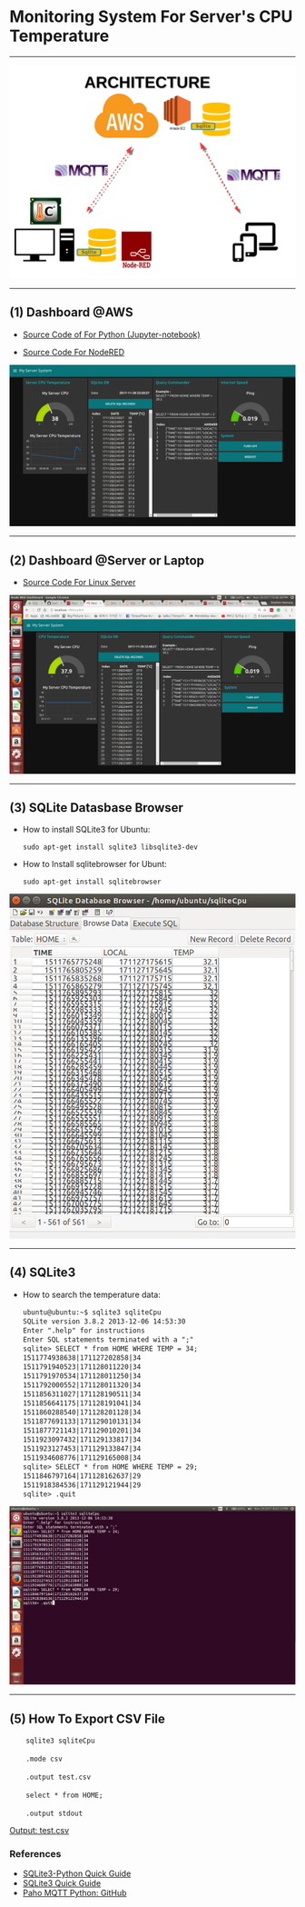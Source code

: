 # Monitoring System For Server's CPU Temperature

***

![MonitoringCPUTemp.png](https://github.com/leehaesung/Monitor_MyServer_CPUTemperature/blob/master/01_Images/MonitoringCPUTemp.png)

***
## (1) Dashboard @AWS

* [Source Code of For Python (Jupyter-notebook)](https://github.com/leehaesung/Monitor_MyServer_CPUTemperature/blob/master/02_Source_Codes/SQLite3_with_Monitoring_Server_Temperature_MQTT.ipynb)

* [Source Code For NodeRED](https://github.com/leehaesung/Monitor_MyServer_CPUTemperature/blob/master/02_Source_Codes/02_MonitoringCPUTempAWS.txt)

![MonitoringMyLaptopAWS.png](https://github.com/leehaesung/Monitor_MyServer_CPUTemperature/blob/master/01_Images/MonitoringSeverAtAWS.png)

***
## (2) Dashboard @Server or Laptop

* [Source Code For Linux Server](https://github.com/leehaesung/Monitor_MyServer_CPUTemperature/blob/master/02_Source_Codes/01_MonitoringCPUTempAtLaptop.txt)


![CPUTempAtMyLaptop.png](https://github.com/leehaesung/Monitor_MyServer_CPUTemperature/blob/master/01_Images/MonitoringServerAtServer.png)

***
## (3) SQLite Datasbase Browser

* How to install SQLite3 for Ubuntu:
    ```
    sudo apt-get install sqlite3 libsqlite3-dev
    ```

* How to Install sqlitebrowser for Ubunt:
    ```
    sudo apt-get install sqlitebrowser  
    ```

![SQLiteDB_Browser_For_CPU_Temp.png](https://github.com/leehaesung/Monitor_MyServer_CPUTemperature/blob/master/01_Images/SQLiteDB_Browser_For_CPU_Temp.png)

***
## (4) SQLite3

* How to search the temperature data:

    ```
    ubuntu@ubuntu:~$ sqlite3 sqliteCpu
    SQLite version 3.8.2 2013-12-06 14:53:30
    Enter ".help" for instructions
    Enter SQL statements terminated with a ";"
    sqlite> SELECT * from HOME WHERE TEMP = 34;
    1511774938638|171127202858|34
    1511791940523|171128011220|34
    1511791970534|171128011250|34
    1511792000552|171128011320|34
    1511856311027|171128190511|34
    1511856641175|171128191041|34
    1511860288540|171128201128|34
    1511877691133|171129010131|34
    1511877721143|171129010201|34
    1511923097432|171129133817|34
    1511923127453|171129133847|34
    1511934608776|171129165008|34
    sqlite> SELECT * from HOME WHERE TEMP = 29;
    1511846797164|171128162637|29
    1511918384536|171129121944|29
    sqlite> .quit
    ```

![HowToSearchTemperatureInSQLite3.png](https://github.com/leehaesung/Monitor_MyServer_CPUTemperature/blob/master/01_Images/HowToSearchTemperatureInSQLite3.png)

***
## (5) How To Export CSV File

```
    sqlite3 sqliteCpu

    .mode csv

    .output test.csv

    select * from HOME;

    .output stdout
```
 [Output: test.csv](https://github.com/leehaesung/Monitor_MyServer_CPUTemperature/blob/master/02_Source_Codes/test.csv)


### References

* [SQLite3-Python Quick Guide](https://github.com/leehaesung/SQLite-Python_Quick_Guide)
* [SQLite3 Quick Guide](https://www.tutorialspoint.com/sqlite/sqlite_quick_guide.htm)
* [Paho MQTT Python: GitHub](https://github.com/leehaesung/paho.mqtt.python)
